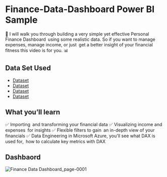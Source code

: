 # Finance-Data-Dashboard Power BI Sample
💸 I will walk you through building a very simple yet effective Personal Finance Dashboard using some realistic data. So if you want to manage expenses, manage income, or just get a better insight of your financial fitness this video is for you. 📊
## Data Set Used
- <a href= "https://github.com/Muhammad-Ibrahim593/Finance-Data-Dashboard/blob/main/Account.csv">Dataset<a/>
- <a href= "https://github.com/Muhammad-Ibrahim593/Finance-Data-Dashboard/blob/main/Personal_Financial.csv">Dataset<a/>
- <a href= "https://github.com/Muhammad-Ibrahim593/Finance-Data-Dashboard/blob/main/Recipients.csv">Dataset<a/>
- <a href= "https://github.com/Muhammad-Ibrahim593/Finance-Data-Dashboard/blob/main/SubcategoryImages.csv">Dataset<a/>
## What you’ll learn
✅ Importing and transforming your financial data
✅ Visualizing income and expenses for insights
✅ Flexible filters to gain an in-depth view of your financials
✅ Data Engineering in Microsoft Azure, you'll see what DAX is used for, how to calculate key metrics with DAX 
## Dashbaord
![Finance Data Dashboard_page-0001](https://github.com/user-attachments/assets/16eb8039-29b5-4760-997b-0d45e6ca4145)
